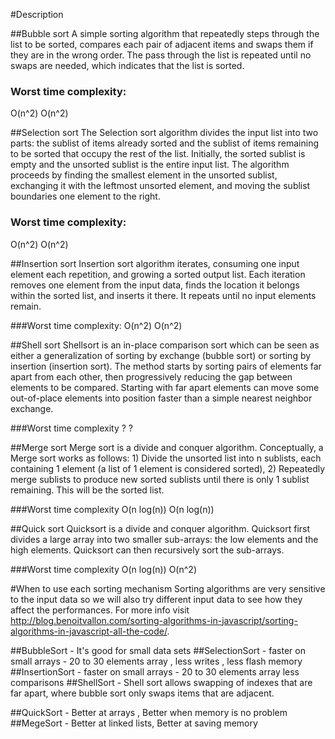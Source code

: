 #Description

##Bubble sort
A simple sorting algorithm that repeatedly steps through the list to be sorted, compares each pair of adjacent items and swaps them if they are in the wrong order. The pass through the list is repeated until no swaps are needed, which indicates that the list is sorted.

### Worst time complexity:
O(n^2)	O(n^2)

##Selection sort
The Selection sort algorithm divides the input list into two parts: the sublist of items already sorted and the sublist of items remaining to be sorted that occupy the rest of the list. Initially, the sorted sublist is empty and the unsorted sublist is the entire input list. The algorithm proceeds by finding the smallest element in the unsorted sublist, exchanging it with the leftmost unsorted element, and moving the sublist boundaries one element to the right.

### Worst time complexity:
O(n^2)	O(n^2)

##Insertion sort
Insertion sort algorithm iterates, consuming one input element each repetition, and growing a sorted output list. Each iteration removes one element from the input data, finds the location it belongs within the sorted list, and inserts it there. It repeats until no input elements remain.

###Worst time complexity:
O(n^2)	O(n^2)

##Shell sort
Shellsort is an in-place comparison sort which can be seen as either a generalization of sorting by exchange (bubble sort) or sorting by insertion (insertion sort). The method starts by sorting pairs of elements far apart from each other, then progressively reducing the gap between elements to be compared. Starting with far apart elements can move some out-of-place elements into position faster than a simple nearest neighbor exchange.

###Worst time complexity
? ?

##Merge sort
Merge sort is a divide and conquer algorithm. Conceptually, a Merge sort works as follows: 1) Divide the unsorted list into n sublists, each containing 1 element (a list of 1 element is considered sorted), 2) Repeatedly merge sublists to produce new sorted sublists until there is only 1 sublist remaining. This will be the sorted list.

###Worst time complexity
O(n log(n))	O(n log(n))

##Quick sort
Quicksort is a divide and conquer algorithm. Quicksort first divides a large array into two smaller sub-arrays: the low elements and the high elements. Quicksort can then recursively sort the sub-arrays.

###Worst time complexity
O(n log(n))	O(n^2)

#When to use each sorting mechanism
Sorting algorithms are very sensitive to the input data so we will also try different input data to see how they affect the performances.
For more info visit http://blog.benoitvallon.com/sorting-algorithms-in-javascript/sorting-algorithms-in-javascript-all-the-code/.





##BubbleSort - It's good for small data sets
##SelectionSort - faster on small arrays - 20 to 30 elements array , less writes , less flash memory
##InsertionSort - faster on small arrays - 20 to 30 elements array less comparisons
##ShellSort - Shell sort allows swapping of indexes that are far apart, where bubble sort only swaps items that are adjacent.

##QuickSort - Better at arrays , Better when memory is no problem
##MegeSort - Better at linked lists, Better at saving memory